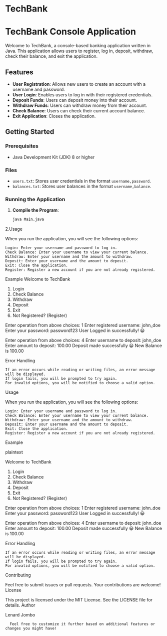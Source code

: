 # TechBank
# TechBank Console Application

Welcome to TechBank, a console-based banking application written in Java. This application allows users to register, log in, deposit, withdraw, check their balance, and exit the application.

## Features

- **User Registration**: Allows new users to create an account with a username and password.
- **User Login**: Enables users to log in with their registered credentials.
- **Deposit Funds**: Users can deposit money into their account.
- **Withdraw Funds**: Users can withdraw money from their account.
- **Check Balance**: Users can check their current account balance.
- **Exit Application**: Closes the application.

## Getting Started

### Prerequisites

- Java Development Kit (JDK) 8 or higher

### Files

- `users.txt`: Stores user credentials in the format `username,password`.
- `balances.txt`: Stores user balances in the format `username,balance`.

### Running the Application

1. **Compile the Program**:
   ```bash
   java Main.java

2.Usage

When you run the application, you will see the following options:

    Login: Enter your username and password to log in.
    Check Balance: Enter your username to view your current balance.
    Withdraw: Enter your username and the amount to withdraw.
    Deposit: Enter your username and the amount to deposit.
    Exit: Close the application.
    Register: Register a new account if you are not already registered.

Example
   Welcome to TechBank
   1. Login
   2. Check Balance
   3. Withdraw
   4. Deposit
   5. Exit
   6. Not Registered? (Register)

Enter operation from above choices: 1
Enter registered username: john_doe
Enter your password: password123
User Logged in successfully! 😀

Enter operation from above choices: 4
Enter username to deposit: john_doe
Enter amount to deposit: 100.00
Deposit made successfully 😀
New Balance is 100.00

Error Handling

    If an error occurs while reading or writing files, an error message will be displayed.
    If login fails, you will be prompted to try again.
    For invalid options, you will be notified to choose a valid option.


Usage

When you run the application, you will see the following options:

    Login: Enter your username and password to log in.
    Check Balance: Enter your username to view your current balance.
    Withdraw: Enter your username and the amount to withdraw.
    Deposit: Enter your username and the amount to deposit.
    Exit: Close the application.
    Register: Register a new account if you are not already registered.

Example

plaintext

Welcome to TechBank
1. Login
2. Check Balance
3. Withdraw
4. Deposit
5. Exit
6. Not Registered? (Register)

Enter operation from above choices: 1
Enter registered username: john_doe
Enter your password: password123
User Logged in successfully! 😀

Enter operation from above choices: 4
Enter username to deposit: john_doe
Enter amount to deposit: 100.00
Deposit made successfully 😀
New Balance is 100.00

Error Handling

    If an error occurs while reading or writing files, an error message will be displayed.
    If login fails, you will be prompted to try again.
    For invalid options, you will be notified to choose a valid option.

Contributing

Feel free to submit issues or pull requests. Your contributions are welcome!
License

This project is licensed under the MIT License. See the LICENSE file for details.
Author

Lenard Jombo

      Feel free to customize it further based on additional features or changes you might have!


